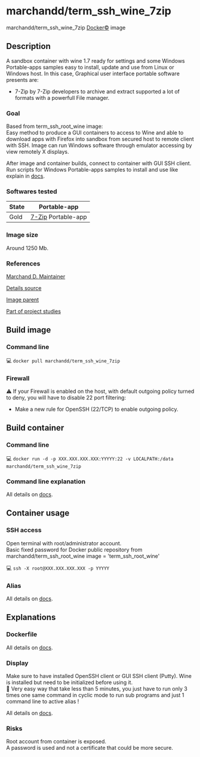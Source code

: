 # marchandd/term_ssh_wine_7zip

marchandd/term_ssh_wine_7zip [Docker:copyright:](https://docs.docker.com/ "Docker") image

## Description

A sandbox container with wine 1.7 ready for settings and some Windows Portable-apps samples easy to install, update and use from Linux or Windows host.
In this case, Graphical user interface portable software presents are:
- 7-Zip by 7-Zip developers to archive and extract supported a lot of formats with a powerfull File manager.

### Goal

Based from term_ssh_root_wine image:  
Easy method to produce a GUI containers to access to Wine and able to download apps with Firefox into sandbox from secured host to remote client with SSH.
Image can run Windows software through emulator accessing by view remotely X displays.

After image and container builds, connect to container with GUI SSH client.  
Run scripts for Windows Portable-apps samples to install and use like explain in [docs](https://github.com/marchandd/term_ssh_wine_7zip/blob/master/docs/summary.md "Summary").

### Softwares tested

| State | Portable-app  
| --- | ---  
| Gold | [7-Zip](https://github.com/marchandd/term_ssh_wine_7zip/blob/master/docs/7zip.md "7-Zip_Details") Portable-app  

### Image size

Around 1250 Mb.

### References

[Marchand D. Maintainer](https://github.com/marchandd/ "Maintainer")

[Details source](https://github.com/marchandd/term_ssh_wine_7zip/ "Details")

[Image parent](https://github.com/marchandd/term_ssh_root_wine/ "Parent")

[Part of project studies](https://github.com/marchandd/docker_index/ "References")

## Build image

### Command line

:computer: `docker pull marchandd/term_ssh_wine_7zip`

### Firewall

:warning: If your Firewall is enabled on the host, with default outgoing policy turned to 
deny, 
you will have to disable 22 port filtering:  
- Make a new rule for OpenSSH (22/TCP) to enable outgoing policy.

## Build container

### Command line

:computer: `docker run -d -p XXX.XXX.XXX.XXX:YYYYY:22 -v LOCALPATH:/data marchandd/term_ssh_wine_7zip`

### Command line explanation

All details on [docs](https://github.com/marchandd/term_ssh_wine_7zip/blob/master/docs/summary.md "Summary").

## Container usage

### SSH access

Open terminal with root/administrator account.  
Basic fixed password for Docker public repository from marchandd/term_ssh_root_wine image = 'term_ssh_root_wine'

:computer: `ssh -X root@XXX.XXX.XXX.XXX -p YYYYY`

### Alias

All details on [docs](https://github.com/marchandd/term_ssh_wine_7zip/blob/master/docs/summary.md "Summary").

## Explanations

### Dockerfile

All details on [docs](https://github.com/marchandd/term_ssh_wine_7zip/blob/master/docs/summary.md "Summary").

### Display

Make sure to have installed OpenSSH client or GUI SSH client (Putty).
Wine is installed but need to be initialized before using it.  
:star2: Very easy way that take less than 5 minutes, you just have to run only 3 times one same command in cyclic mode to run sub programs and just 1 command line to active alias !

All details on [docs](https://github.com/marchandd/term_ssh_wine_7zip/blob/master/docs/summary.md "Summary").

### Risks

Root account from container is exposed.  
A password is used and not a certificate that could be more secure.
